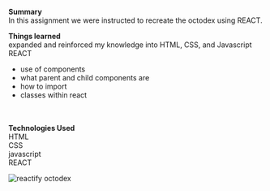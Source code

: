  <strong>Summary</strong><br/>
In this assignment we were instructed to recreate the octodex using REACT.  

<strong>Things learned</strong><br/>
expanded and reinforced my knowledge into HTML, CSS, and Javascript<br/>
REACT<br/>
 - use of components
 - what parent and child components are
 - how to import
 - classes within react

<br/> 
<br/>
<strong>Technologies Used</strong><br/>
HTML<br/>
CSS<br/>
javascript<br/>
REACT<br/>




![reactify octodex](https://user-images.githubusercontent.com/44300521/49700440-98204b00-fbac-11e8-8daf-b3013aa4d0d6.gif)
